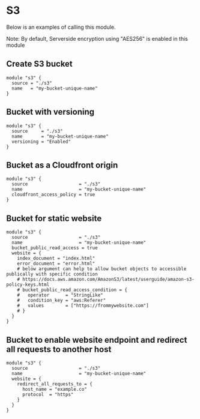 # S3
Below is an examples of calling this module.

Note: By default, Serverside encryption using "AES256" is enabled in this module

## Create S3 bucket
```
module "s3" {
  source = "./s3"
  name   = "my-bucket-unique-name"
}
```

## Bucket with versioning
```
module "s3" {
  source     = "./s3"
  name       = "my-bucket-unique-name"
  versioning = "Enabled"
}
```

## Bucket as a Cloudfront origin
```
module "s3" {
  source                   = "./s3"
  name                     = "my-bucket-unique-name"
  cloudfront_access_policy = true
}
```

## Bucket for static website
```
module "s3" {
  source                   = "./s3"
  name                     = "my-bucket-unique-name"
  bucket_public_read_access = true
  website = {
    index_document = "index.html"
    error_document = "error.html"
    # below argument can help to allow bucket objects to accessible publically with specific condition
    # https://docs.aws.amazon.com/AmazonS3/latest/userguide/amazon-s3-policy-keys.html
    # bucket_public_read_access_condition = {
    #   operator      = "StringLike"
    #   condition_key = "aws:Referer"
    #   values        = ["https://frommywebsite.com"]
    # }
  }
}
```

## Bucket to enable website endpoint and redirect all requests to another host
```
module "s3" {
  source                   = "./s3"
  name                     = "my-bucket-unique-name"
  website = {
    redirect_all_requests_to = {
      host_name = "example.co"
      protocol  = "https"
    }
  }
}
```